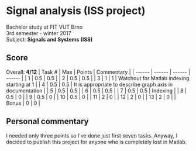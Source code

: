 # Signal analysis (ISS project)
Bachelor study at FIT VUT Brno  
3rd semester - winter 2017  
Subject: **Signals and Systems (ISS)**

## Score
Overall: **4/12**
| Task # | Max | Points | Commentary |
| ------ | ------ | ------ | ------ |
| 1 | 0.5 | 0.5 |
| 2 | 0.5 | 0.5 |
| 3 | 1 | 1 | Watchout for Matlab indexing starting at 1 |
| 4 | 0.5 | 0.5 | It is appropriate to describe graph axis in documentation |
| 5 | 0.5 | 0.5 |
| 6 | 0.5 | 0.5 |
| 7 | 0.5 | 0.5 | Indexing |
| 8 | 0.5 | 0 |
| 9 | 0.5 | 0 |
| 10 | 0.5 | 0 |
| 11 | 2 | 0 |
| 12 | 2 | 0 |
| 13 | 2 | 0 |
| Bonus | 0 | 0 |

## Personal commentary
I needed only three points so I've done just first seven tasks. Anyway, I decided to publish this project for anyone who is completely lost in Matlab.
